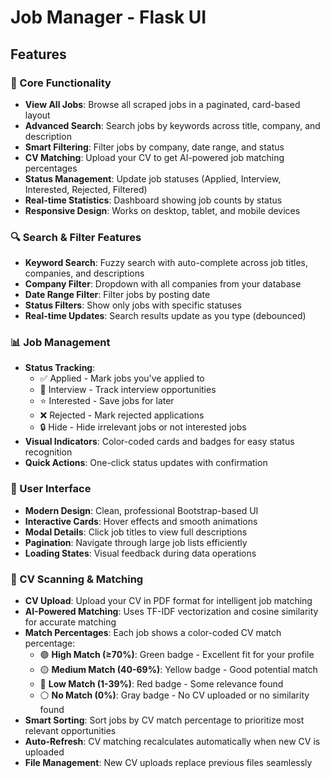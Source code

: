 # Job Manager - Flask UI

## Features

### 🎯 Core Functionality
- **View All Jobs**: Browse all scraped jobs in a paginated, card-based layout
- **Advanced Search**: Search jobs by keywords across title, company, and description
- **Smart Filtering**: Filter jobs by company, date range, and status
- **CV Matching**: Upload your CV to get AI-powered job matching percentages
- **Status Management**: Update job statuses (Applied, Interview, Interested, Rejected, Filtered)
- **Real-time Statistics**: Dashboard showing job counts by status
- **Responsive Design**: Works on desktop, tablet, and mobile devices

### 🔍 Search & Filter Features
- **Keyword Search**: Fuzzy search with auto-complete across job titles, companies, and descriptions
- **Company Filter**: Dropdown with all companies from your database
- **Date Range Filter**: Filter jobs by posting date
- **Status Filters**: Show only jobs with specific statuses
- **Real-time Updates**: Search results update as you type (debounced)

### 📊 Job Management
- **Status Tracking**: 
  - ✅ Applied - Mark jobs you've applied to
  - 📅 Interview - Track interview opportunities  
  - ⭐ Interested - Save jobs for later
  - ❌ Rejected - Mark rejected applications
  - 🔒 Hide - Hide irrelevant jobs or not interested jobs
- **Visual Indicators**: Color-coded cards and badges for easy status recognition
- **Quick Actions**: One-click status updates with confirmation

### 🎨 User Interface
- **Modern Design**: Clean, professional Bootstrap-based UI
- **Interactive Cards**: Hover effects and smooth animations
- **Modal Details**: Click job titles to view full descriptions
- **Pagination**: Navigate through large job lists efficiently
- **Loading States**: Visual feedback during data operations

### 📄 CV Scanning & Matching
- **CV Upload**: Upload your CV in PDF format for intelligent job matching
- **AI-Powered Matching**: Uses TF-IDF vectorization and cosine similarity for accurate matching
- **Match Percentages**: Each job shows a color-coded CV match percentage:
  - 🟢 **High Match (≥70%)**: Green badge - Excellent fit for your profile
  - 🟡 **Medium Match (40-69%)**: Yellow badge - Good potential match
  - 🔴 **Low Match (1-39%)**: Red badge - Some relevance found
  - ⚪ **No Match (0%)**: Gray badge - No CV uploaded or no similarity found
- **Smart Sorting**: Sort jobs by CV match percentage to prioritize most relevant opportunities
- **Auto-Refresh**: CV matching recalculates automatically when new CV is uploaded
- **File Management**: New CV uploads replace previous files seamlessly
